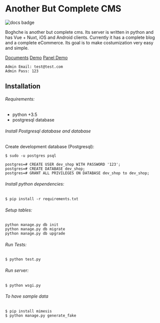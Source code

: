 # Another But Complete CMS

![docs badge](https://readthedocs.org/projects/boghche/badge/?version=latest)


Boghche is another but complete cms. Its server is written in python and has Vue + Nuxt, iOS and Android clients. Currently it has a complete blog and a complete eCommerce. Its goal is to make costumization very easy and simple.

[Documents](http://boghche.readthedocs.io/en/latest/)
[Demo](http://fardel.hamzehlouy.com/)
[Panel Demo](http://fardel.hamzehlouy.com/panel/login/)
```
Admin Email: test@test.com
Admin Pass: 123
```

## Installation

###### Requirements:

* python +3.5
* postgresql database

###### Install Postgresql database and database

Create development database (Postgresql):
```
$ sudo -u postgres psql

postgres=# CREATE USER dev_shop WITH PASSWORD '123';
postgres=# CREATE DATABASE dev_shop;
postgres=# GRANT ALL PRIVILEGES ON DATABASE dev_shop to dev_shop;
```

###### Install python dependencies:

```
$ pip install -r requirements.txt
```

###### Setup tables:
```
python manage.py db init
python manage.py db migrate
python manage.py db upgrade
```

###### Run Tests:

```
$ python test.py
```

###### Run server:

```
$ python wsgi.py
```

###### To have sample data

```
$ pip install mimesis
$ python manage.py generate_fake
```
